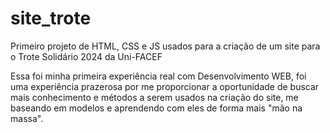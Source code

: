 # site_trote
Primeiro projeto de HTML, CSS e JS usados para a criação de um site para o Trote Solidário 2024 da Uni-FACEF

Essa foi minha primeira experiência real com Desenvolvimento WEB, foi uma experiência prazerosa por me proporcionar a oportunidade de buscar mais conhecimento e métodos a serem usados na criação do site, me baseando em modelos e aprendendo com eles de forma mais "mão na massa".
